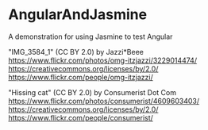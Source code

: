 # AngularAndJasmine
A demonstration for using Jasmine to test Angular

"IMG_3584_1" (CC BY 2.0) by  Jazzi*Beee 
https://www.flickr.com/photos/omg-itzjazzi/3229014474/
https://creativecommons.org/licenses/by/2.0/
https://www.flickr.com/people/omg-itzjazzi/

"Hissing cat" (CC BY 2.0) by  Consumerist Dot Com 
https://www.flickr.com/photos/consumerist/4609603403/
https://creativecommons.org/licenses/by/2.0/
https://www.flickr.com/people/consumerist/


